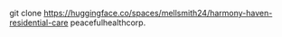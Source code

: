 git clone https://huggingface.co/spaces/mellsmith24/harmony-haven-residential-care peacefulhealthcorp.
